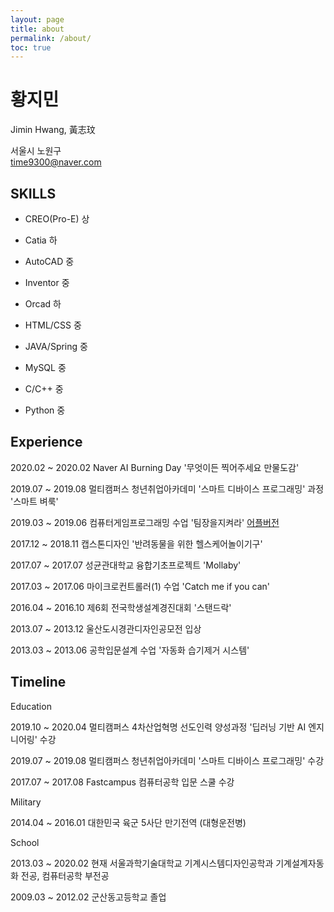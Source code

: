 ```yaml
---
layout: page
title: about
permalink: /about/
toc: true
---
```


# 황지민

Jimin Hwang, 黃志玟

<i class="fas fa-map-marker-alt"></i> 서울시 노원구  
<i class="fas fa-envelope"></i> time9300@naver.com



## SKILLS

- CREO(Pro-E) 상
- Catia 하
- AutoCAD 중
- Inventor 중
- Orcad 하



- HTML/CSS 중
- JAVA/Spring 중
- MySQL 중
- C/C++ 중
-  Python 중



## Experience

2020.02 ~ 2020.02 Naver AI Burning Day '무엇이든 찍어주세요 만물도감' 

2019.07 ~ 2019.08 멀티캠퍼스 청년취업아카데미 '스마트 디바이스 프로그래밍' 과정 '스마트 벼룩'

2019.03 ~ 2019.06 컴퓨터게임프로그래밍 수업 '팀장을지켜라' [어플버전](https://play.google.com/store/apps/details?id=com.gibisoft.SaveTheTeamLeader&hl=ko)

2017.12 ~ 2018.11 캡스톤디자인 '반려동물을 위한 헬스케어놀이기구'

2017.07 ~ 2017.07 성균관대학교 융합기초프로젝트 'Mollaby'

2017.03 ~ 2017.06 마이크로컨트롤러(1) 수업 'Catch me if you can'

2016.04 ~ 2016.10 제6회 전국학생설계경진대회 '스탠드락'

2013.07 ~ 2013.12 울산도시경관디자인공모전 입상

2013.03 ~ 2013.06 공학입문설계 수업 '자동화 습기제거 시스템'



## Timeline

<i class="fas fa-book-open"></i> Education

2019.10 ~ 2020.04 멀티캠퍼스 4차산업혁명 선도인력 양성과정 '딥러닝 기반 AI 엔지니어링' 수강

2019.07 ~ 2019.08 멀티캠퍼스 청년취업아카데미 '스마트 디바이스 프로그래밍' 수강

2017.07 ~ 2017.08 Fastcampus 컴퓨터공학 입문 스쿨 수강

<i class="fas fa-fighter-jet"></i> Military

2014.04 ~ 2016.01 대한민국 육군 5사단 만기전역 (대형운전병)

<i class="fas fa-graduation-cap"></i> School

2013.03 ~ 2020.02 현재 서울과학기술대학교 기계시스템디자인공학과 기계설계자동화 전공, 컴퓨터공학 부전공

2009.03 ~ 2012.02 군산동고등학교 졸업

